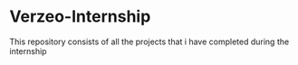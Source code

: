 # Verzeo-Internship
This repository consists of all the projects that i have completed during the internship
